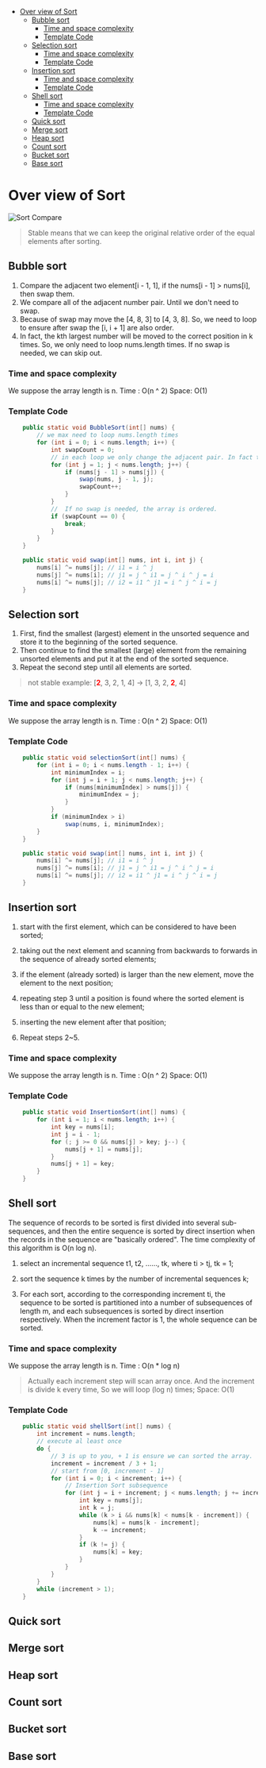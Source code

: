 - [Over view of Sort](#over-view-of-sort)
  - [Bubble sort](#bubble-sort)
    - [Time and space complexity](#time-and-space-complexity)
    - [Template Code](#template-code)
  - [Selection sort](#selection-sort)
    - [Time and space complexity](#time-and-space-complexity-1)
    - [Template Code](#template-code-1)
  - [Insertion sort](#insertion-sort)
    - [Time and space complexity](#time-and-space-complexity-2)
    - [Template Code](#template-code-2)
  - [Shell sort](#shell-sort)
    - [Time and space complexity](#time-and-space-complexity-3)
    - [Template Code](#template-code-3)
  - [Quick sort](#quick-sort)
  - [Merge sort](#merge-sort)
  - [Heap sort](#heap-sort)
  - [Count sort](#count-sort)
  - [Bucket sort](#bucket-sort)
  - [Base sort](#base-sort)

# Over view of Sort
![Sort Compare](assets/SortCompare.png)
> Stable means that we can keep the original relative order of the equal elements after sorting.
> 
## Bubble sort

1. Compare the adjacent two element[i - 1, 1], if the nums[i - 1] > nums[i], then swap them.
2. We compare all of the adjacent number pair. Until we don't need to swap.
3. Because of swap may move the [4, 8, 3] to [4, 3, 8]. So, we need to loop to ensure after swap the [i, i + 1] are also order.
4. In fact, the kth largest number will be moved to the correct position in k times. So, we only need to loop nums.length times. If no swap is needed, we can skip out.

### Time and space complexity
We suppose the array length is n.
Time : O(n ^ 2)
Space: O(1)

### Template Code
```java
    public static void BubbleSort(int[] nums) {
        // we max need to loop nums.length times
        for (int i = 0; i < nums.length; i++) {
            int swapCount = 0;
            // in each loop we only change the adjacent pair. In fact the max value will move to the end in first time.
            for (int j = 1; j < nums.length; j++) {
                if (nums[j - 1] > nums[j]) {
                    swap(nums, j - 1, j);
                    swapCount++;
                }
            }
            //  If no swap is needed, the array is ordered.
            if (swapCount == 0) {
                break;
            }
        }
    }

    public static void swap(int[] nums, int i, int j) {
        nums[i] ^= nums[j]; // i1 = i ^ j
        nums[j] ^= nums[i]; // j1 = j ^ i1 = j ^ i ^ j = i
        nums[i] ^= nums[j]; // i2 = i1 ^ j1 = i ^ j ^ i = j
    }

```
## Selection sort
1. First, find the smallest (largest) element in the unsorted sequence and store it to the beginning of the sorted sequence.
2. Then continue to find the smallest (large) element from the remaining unsorted elements and put it at the end of the sorted sequence.
3. Repeat the second step until all elements are sorted.
> not stable example: [<font color="red">**2**</font>, 3, 2, 1, 4] -> [1, 3, 2, <font color="red">**2**</font>, 4]


### Time and space complexity
We suppose the array length is n.
Time : O(n ^ 2)
Space: O(1)

### Template Code
```java
    public static void selectionSort(int[] nums) {
        for (int i = 0; i < nums.length - 1; i++) {
            int minimumIndex = i;
            for (int j = i + 1; j < nums.length; j++) {
                if (nums[minimumIndex] > nums[j]) {
                    minimumIndex = j;
                }
            }
            if (minimumIndex > i)
                swap(nums, i, minimumIndex);
        }
    }

    public static void swap(int[] nums, int i, int j) {
        nums[i] ^= nums[j]; // i1 = i ^ j
        nums[j] ^= nums[i]; // j1 = j ^ i1 = j ^ i ^ j = i
        nums[i] ^= nums[j]; // i2 = i1 ^ j1 = i ^ j ^ i = j
    }

```

## Insertion sort
1. start with the first element, which can be considered to have been sorted;

2. taking out the next element and scanning from backwards to forwards in the sequence of already sorted elements;

3. if the element (already sorted) is larger than the new element, move the element to the next position;

4. repeating step 3 until a position is found where the sorted element is less than or equal to the new element;

5. inserting the new element after that position;

6. Repeat steps 2~5.

### Time and space complexity
We suppose the array length is n.
Time : O(n ^ 2)
Space: O(1)

### Template Code
```java
    public static void InsertionSort(int[] nums) {
        for (int i = 1; i < nums.length; i++) {
            int key = nums[i];
            int j = i - 1;
            for (; j >= 0 && nums[j] > key; j--) {
                nums[j + 1] = nums[j];
            }
            nums[j + 1] = key;
        }
    }
```

## Shell sort
The sequence of records to be sorted is first divided into several sub-sequences, and then the entire sequence is sorted by direct insertion when the records in the sequence are "basically ordered". The time complexity of this algorithm is O(n log n).

1. select an incremental sequence t1, t2, ......, tk, where ti > tj, tk = 1;

2. sort the sequence k times by the number of incremental sequences k;

3. For each sort, according to the corresponding increment ti, the sequence to be sorted is partitioned into a number of subsequences of length m, and each subsequences is sorted by direct insertion respectively. When the increment factor is 1, the whole sequence can be sorted.


### Time and space complexity
We suppose the array length is n.
Time : O(n * log n)
> Actually each increment step will scan array once. And the increment is divide k every time, So we will loop (log n) times;
Space: O(1)

### Template Code
```java
    public static void shellSort(int[] nums) {
        int increment = nums.length;
        // execute al least once
        do {
            // 3 is up to you, + 1 is ensure we can sorted the array.
            increment = increment / 3 + 1;
            // start from [0, increment - 1]
            for (int i = 0; i < increment; i++) {
                // Insertion Sort subsequence
                for (int j = i + increment; j < nums.length; j += increment) {
                    int key = nums[j];
                    int k = j;
                    while (k > i && nums[k] < nums[k - increment]) {
                        nums[k] = nums[k - increment];
                        k -= increment;
                    }
                    if (k != j) {
                        nums[k] = key;
                    }
                }
            }
        }
        while (increment > 1);
    }
```

## Quick sort
## Merge sort
## Heap sort
## Count sort
## Bucket sort
## Base sort